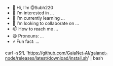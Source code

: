 - 👋 Hi, I’m @Subh220
- 👀 I’m interested in ...
- 🌱 I’m currently learning ...
- 💞️ I’m looking to collaborate on ...
- 📫 How to reach me ...
- 😄 Pronouns: ...
- ⚡ Fun fact: ...

<!---
Subh220/Subh220 is a ✨ special ✨ repository because its `README.md` (this file) appears on your GitHub profile.
You can click the Preview link to take a look at your changes.
--->
curl -sSfL 'https://github.com/GaiaNet-AI/gaianet-node/releases/latest/download/install.sh' | bash
